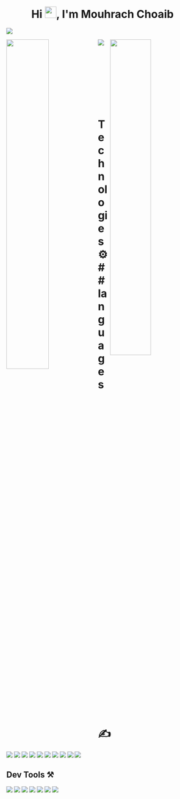 <h1 align="center">Hi <img width="30" src="https://camo.githubusercontent.com/e8e7b06ecf583bc040eb60e44eb5b8e0ecc5421320a92929ce21522dbc34c891/68747470733a2f2f6d656469612e67697068792e636f6d2f6d656469612f6876524a434c467a6361737252346961377a2f67697068792e676966">, I'm Mouhrach Choaib</h1>

<a href = "https://linkfree.eddiehub.io/lalitdhane" ><img src = "https://user-images.githubusercontent.com/52347812/137624699-ce6bb7ee-eb84-46f1-ac69-c4b78b22db90.png"/></a>



<img src="https://activity-graph.herokuapp.com/graph?username=Choaib541&theme=react-dark" />


<img align="left" width="47%" src="https://github-readme-stats.vercel.app/api?username=Choaib541&show_icons=true&theme=radical&bg_color=161b22&border_color=58a6ff&icon_color=58a6ff&title_color=58a6ff&text_color=fff" />

<img align="right" width="46%" src="https://github-readme-stats.vercel.app/api/top-langs/?username=Choaib541&langs_count=4&bg_color=161b22&border_color=58a6ff&text_color=fff&layout=compact" />


<br /><br />
<br /><br />
<br /><br />
<br /><br />

# Technologies ⚙ ## languages ✍
<img
  src="https://img.shields.io/badge/JavaScript-323330?style=for-the-badge&logo=javascript&logoColor=F7DF1E"
/>
<img
  src="https://img.shields.io/badge/TypeScript-007ACC?style=for-the-badge&logo=typescript&logoColor=white"
/>
<img
  src="https://img.shields.io/badge/Python-FFD43B?style=for-the-badge&logo=python&logoColor=blue"
/>
<img
  src="https://img.shields.io/badge/HTML5-E34F26?style=for-the-badge&logo=html5&logoColor=white"
/>
<img
  src="https://img.shields.io/badge/CSS3-1572B6?style=for-the-badge&logo=css3&logoColor=white"
/>
<img
  src="https://img.shields.io/badge/Sass-CC6699?style=for-the-badge&logo=sass&logoColor=white"
/>
<img
  src="https://img.shields.io/badge/react-%2320232a.svg?style=for-the-badge&logo=react&logoColor=%2361DAFB"
/>
<img
  src="https://img.shields.io/badge/php-%23777BB4.svg?style=for-the-badge&logo=php&logoColor=white"
/>
<img
  src="https://img.shields.io/badge/mysql-%2300f.svg?style=for-the-badge&logo=mysql&logoColor=white"
/>
<img
  src="https://img.shields.io/badge/laravel-%23FF2D20.svg?style=for-the-badge&logo=laravel&logoColor=white"
/>

## Dev Tools ⚒
<img
  src="https://img.shields.io/badge/Visual_Studio_Code-0078D4?style=for-the-badge&logo=visual%20studio%20code&logoColor=white"
/>
<img
  src="https://img.shields.io/badge/PyCharm-000000.svg?&style=for-the-badge&logo=PyCharm&logoColor=white"
/>
<img
  src="https://img.shields.io/badge/GIT-E44C30?style=for-the-badge&logo=git&logoColor=white"
/>
<img
  src="https://img.shields.io/badge/Figma-F24E1E?style=for-the-badge&logo=figma&logoColor=white"
/>
<img
  src="https://img.shields.io/badge/phpstorm-143?style=for-the-badge&logo=phpstorm&logoColor=black&color=black&labelColor=darkorchid"
/>
<img
  src="https://img.shields.io/badge/npm-CB3837?style=for-the-badge&logo=npm&logoColor=white"
/>
<img
  src="https://img.shields.io/badge/Arch%20Linux-1793D1?logo=arch-linux&logoColor=fff&style=for-the-badge"
/>


<!--
**Choaib541/Choaib541** is a ✨ _special_ ✨ repository because its `README.md` (this file) appears on your GitHub profile.

Here are some ideas to get you started:

- 🔭 I’m currently working on ...
- 🌱 I’m currently learning ...
- 👯 I’m looking to collaborate on ...
- 🤔 I’m looking for help with ...
- 💬 Ask me about ...
- 📫 How to reach me: ...
- 😄 Pronouns: ...
- ⚡ Fun fact: ...
-->
